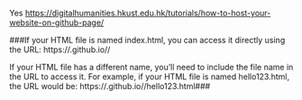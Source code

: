 Yes
https://digitalhumanities.hkust.edu.hk/tutorials/how-to-host-your-website-on-github-page/

###If your HTML file is named index.html, you can access it directly using the URL:
https://<your github username>.github.io/<repository name>/

If your HTML file has a different name, you’ll need to include the file name in the URL to access it.
For example, if your HTML file is named hello123.html, the URL would be:
https://<your github username>.github.io/<repository name>/hello123.html###
